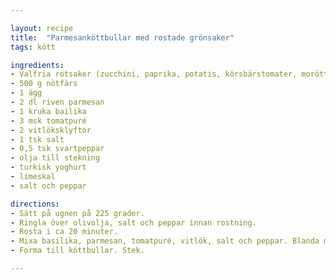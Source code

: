 ```yaml
---

layout: recipe
title:  "Parmesanköttbullar med rostade grönsaker"
tags: kött

ingredients:
- Valfria rotsaker (zucchini, paprika, potatis, körsbärstomater, morötter)
- 500 g nötfärs
- 1 ägg
- 2 dl riven parmesan
- 1 kruka bailika
- 3 msk tomatpuré
- 2 vitlöksklyftor
- 1 tsk salt
- 0,5 tsk svartpeppar
- olja till stekning
- turkisk yoghurt
- limeskal
- salt och peppar

directions:
- Sätt på ugnen på 225 grader.
- Ringla över olivolja, salt och peppar innan rostning.
- Rosta i ca 20 minuter.
- Mixa basilika, parmesan, tomatpuré, vitlök, salt och peppar. Blanda med nötfärs och ägg.
- Forma till köttbullar. Stek.

---
```






